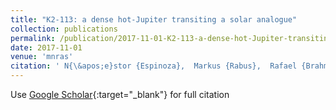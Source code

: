 ```yaml
---
title: "K2-113: a dense hot-Jupiter transiting a solar analogue"
collection: publications
permalink: /publication/2017-11-01-K2-113-a-dense-hot-Jupiter-transiting-a-solar-analogue
date: 2017-11-01
venue: 'mnras'
citation: ' N{\&apos;e}stor {Espinoza},  Markus {Rabus},  Rafael {Brahm},  Mat{\&apos;\i}as {Jones},  Andr{\&apos;e}s {Jord{\&apos;a}n},  Felipe {Rojas},  Holger {Drass},  Maja {Vu{\v{c}}kovi{\&apos;c}},  Joel {Hartman},  James {Jenkins},  Cristi{\&apos;a}n {Cort{\&apos;e}s}, &quot;K2-113: a dense hot-Jupiter transiting a solar analogue.&quot; mnras, 2017.'
---
```

Use [Google Scholar](https://scholar.google.com/scholar?q=K2+113:+a+dense+hot+Jupiter+transiting+a+solar+analogue){:target="_blank"} for full citation